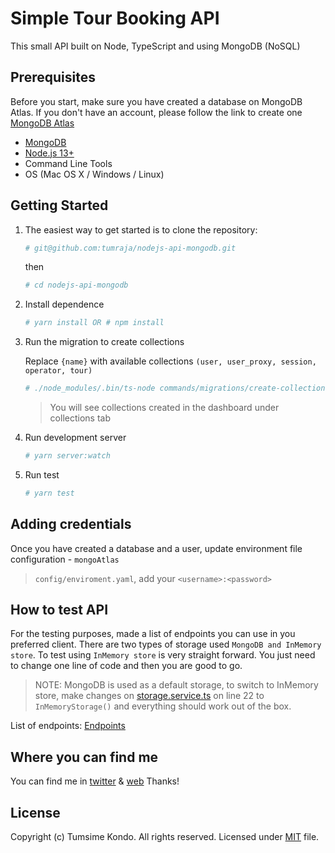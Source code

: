 Simple Tour Booking API
================================

This small API built on Node, TypeScript and using MongoDB (NoSQL)

Prerequisites
-------------------

Before you start, make sure you have created a database on MongoDB Atlas. 
If you don't have an account, please follow the link to create one [MongoDB Atlas](https://www.mongodb.com/cloud/atlas)

* [MongoDB](https://www.mongodb.com)
* [Node.js 13+](https://nodejs.org/en/)
* Command Line Tools
* OS (Mac OS X / Windows / Linux)


Getting Started
------------------

1. The easiest way to get started is to clone the repository:
    ```bash
    # git@github.com:tumraja/nodejs-api-mongodb.git
    ```
   then
   
   ```bash
   # cd nodejs-api-mongodb
   ```
2. Install dependence

	```bash
	# yarn install OR # npm install
	```
 
3. Run the migration to create collections
   
   Replace `{name}` with available collections `(user, user_proxy, session, operator, tour)`
	```bash
	# ./node_modules/.bin/ts-node commands/migrations/create-collection-{name}.ts 
	```
    
    > You will see collections created in the dashboard under collections tab

4. Run development server

	```bash
	# yarn server:watch
	```
 
3. Run test
 
 	```bash
 	# yarn test
 	```

Adding credentials
---------------------

Once you have created a database and a user, update environment file configuration - `mongoAtlas`
> `config/enviroment.yaml`, add your `<username>:<password>`


How to test API
---------------

For the testing purposes, made a list of endpoints you can use in you preferred client. 
There are two types of storage used `MongoDB and InMemory store`. To test using `InMemory store` is very
straight forward. You just need to change one line of code and then you are good to go. 

> NOTE: MongoDB is used as a default storage, to switch to InMemory store, make changes on
> [storage.service.ts](src/services/storage/storage.service.ts) on line 22 to `InMemoryStorage()` and everything should
>work out of the box.

List of endpoints: [Endpoints](docs/ENDPOINT.md)


Where you can find me
--------------------

You can find me in [twitter](https://twitter.com/timmoraja) & [web](https://tumsime.com)
Thanks!

License
--------------------
Copyright (c) Tumsime Kondo. All rights reserved. Licensed under [MIT](https://twitter.com/timmoraja) file.
